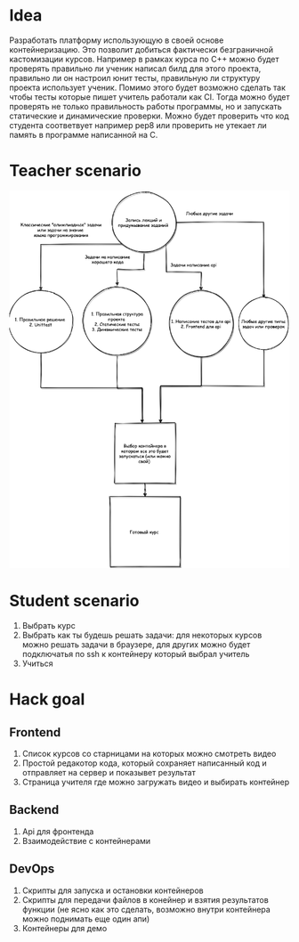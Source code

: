 # Idea 

Разработать платформу использующую в своей основе контейнеризацию. Это позволит добиться фактически безграничной кастомизации курсов. Например в рамках курса по C++ можно будет проверять правильно ли ученик написал билд для этого проекта, правильно ли он настроил юнит тесты, правильную ли структуру проекта использует ученик. Помимо этого будет возможно сделать так чтобы тесты которые пишет учитель работали как CI. Тогда можно будет проверять не только правильность работы программы, но и запускать статические и динамические проверки. Можно будет проверить что код студента соответвует например pep8 или проверить не утекает ли память в программе написанной на C. 

# Teacher scenario

![Teacher scenario](/images/Teacher_scenario.png)

# Student scenario

1. Выбрать курс
2. Выбрать как ты будешь решать задачи: для некоторых курсов можно решать задачи в браузере, для других можно будет подключатья по ssh к контейнеру который выбрал учитель
3. Учиться 


# Hack goal 

## Frontend 

1. Список курсов со старницами на которых можно смотреть видео 
2. Простой редакотор кода, который сохраняет написанный код и отправляет на сервер и показывет результат
3. Страница учителя где можно загружать видео и выбирать контейнер

## Backend 

1. Api для фронтенда
2. Взаимодействие с контейнерами 

## DevOps

1. Скрипты для запуска и остановки контейнеров 
2. Скрипты для передачи файлов в конейнер и взятия результатов функции (не ясно как это сделать, возможно внутри контейнера можно поднимать еще один апи)
3. Контейнеры для демо
